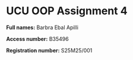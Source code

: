 # UCU OOP Assignment 4

**Full names:** Barbra Ebal Apilli

**Access number:** B35496

**Registration number:** S25M25/001
